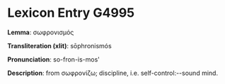 # Lexicon Entry G4995

**Lemma**: σωφρονισμός

**Transliteration (xlit)**: sōphronismós

**Pronunciation**: so-fron-is-mos'

**Description**:
from σωφρονίζω; discipline, i.e. self-control:--sound mind.
